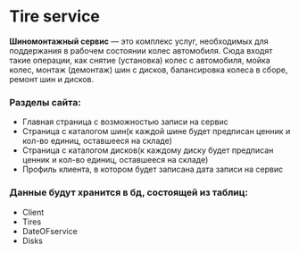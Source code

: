 # Tire service
**Шиномонтажный сервис** — это комплекс услуг, необходимых для поддержания в рабочем состоянии колес автомобиля. Сюда входят такие операции, как снятие (установка) колес с автомобиля, мойка колес, монтаж (демонтаж) шин с дисков, балансировка колеса в сборе, ремонт шин и дисков.
### Разделы сайта:
- Главная страница с возможностью записи на сервис
- Страница с каталогом шин(к каждой шине будет предписан ценник и кол-во единиц, оставшееся на складе)
- Страница с каталогом дисков(к каждому диску будет предписан ценник и кол-во единиц, оставшееся на складе)
- Профиль клиента, в котором будет записана дата записи на сервис
### Данные будут хранится в бд, состоящей из таблиц:
- Client
- Tires
- DateOFservice
- Disks
